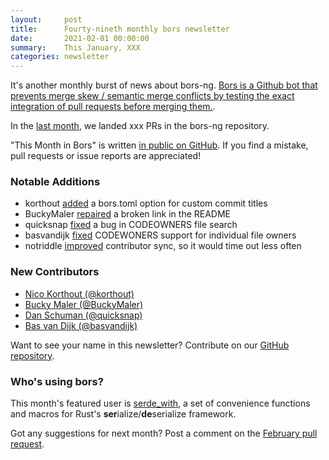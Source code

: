```yaml
---
layout:     post
title:      Fourty-nineth monthly bors newsletter
date:       2021-02-01 00:00:00
summary:    This January, XXX
categories: newsletter
---
```


It's another monthly burst of news about bors-ng. [Bors is a Github bot that prevents merge skew / semantic merge conflicts by testing the exact integration of pull requests before merging them.](https://juliahub.com/ui/Packages/DynamicPPL/2PWyN/0.10.5).

In the [last month](https://github.com/bors-ng/bors-ng/pulls?utf8=%E2%9C%93&q=is%3Apr%20is%3Amerged%20closed%3A2021-01-01..2021-01-31),
we landed xxx PRs in the bors-ng repository.

"This Month in Bors" is written [in public on GitHub][GitHub for TMiB].
If you find a mistake, pull requests or issue reports are appreciated!

[GitHub for TMiB]: https://github.com/bors-ng/bors-ng.github.io


### Notable Additions

* korthout [added](https://github.com/bors-ng/bors-ng/pull/1040) a bors.toml option for custom commit titles
* BuckyMaler [repaired](https://github.com/bors-ng/bors-ng/pull/1118) a broken link in the README
* quicksnap [fixed](https://github.com/bors-ng/bors-ng/pull/1128) a bug in CODEOWNERS file search
* basvandijk [fixed](https://github.com/bors-ng/bors-ng/pull/1131) CODEWONERS support for individual file owners
* notriddle [improved](https://github.com/bors-ng/bors-ng/pull/1133) contributor sync, so it would time out less often


### New Contributors

* [Nico Korthout (@korthout)](https://github.com/korthout)
* [Bucky Maler (@BuckyMaler)](https://github.com/BuckyMaler)
* [Dan Schuman (@quicksnap)](https://github.com/quicksnap)
* [Bas van Dijk (@basvandijk)](https://github.com/basvandijk)

Want to see your name in this newsletter? Contribute on our [GitHub repository](https://github.com/bors-ng/bors-ng).


### Who's using bors?

This month's featured user is [serde_with](https://github.com/jonasbb/serde_with), a set of convenience functions and macros for Rust's <b>ser</b>ialize/<b>de</b>serialize framework.

Got any suggestions for next month?
Post a comment on the [February pull request](https://github.com/bors-ng/bors-ng.github.io/pull/128).
